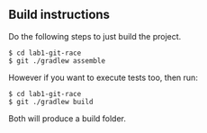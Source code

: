 ## Build instructions
Do the following steps to just build the project.
```
$ cd lab1-git-race
$ git ./gradlew assemble
```

However if you want to execute tests too, then run:
```
$ cd lab1-git-race
$ git ./gradlew build
```

Both will produce a build folder.
